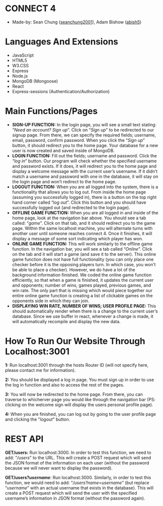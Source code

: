 # **CONNECT 4**

- Made-by: Sean Chung ([seanchung2001](http://www.github.com/seanchung2001)), Adam Bishow ([abish5](http://www.github.com/seanchung2001))

# Languages And Extensions
- JavaScript
- HTML5
- W3.CSS
- Express
- Node.js
- MongoDB (Mongoose)
- React
- Express-sessions (Authentication/Authorization)

# Main Functions/Pages
- **SIGN-UP FUNCTION:** In the login page, you will see a small text stating: “_Need an account? Sign up_”. Click on “_Sign up_” to be redirected to our signup page. From there, we can specify the required fields; username, email, password, confirm password. When you click the “_Sign up_” button, it should redirect you to the home page. Your database for a new user is now created and saved inside of MongoDB.
- **LOGIN FUNCTION:** Fill out the fields; username and password. Click the “_log in_” button. Our program will check whether the specified username and password exists. If it does, it will redirect you to the home page and display a welcome message with the current user’s username. If it didn’t match a username and password with one in the database, it will stay on the login page and won’t redirect to the home page.
- **LOGOUT FUNCTION:** When you are all logged into the system, there is a functionality that allows you to log out. From inside the home page (assuming you successfully logged in), there is a button on the top right hand corner called “_log out_”. Click this button and you should have successfully logged out (and redirected to the login page).
- **OFFLINE GAME FUNCTION:** When you are all logged in and inside of the home page, look at the navigation bar above. You should see a tab called: “_game_”. Click on that tab, and it should redirect you to the game page. Within the same localhost machine, you will alternate turns with another user until someone reaches connect 4. Once it finishes, it will display a message of some sort indicating which player has won.
- **ONLINE GAME FUNCTION:** This will work similarly to the offline game function. In the navigation bar, you will see a tab called “_Online_”. Click on the tab and it will start a game (and save it to the server). This online game function does not have full functionality (you can only place one checker before it is the opposing players turn. In which case, you won’t be able to place a checker). However, we do have a lot of the background information finished. We coded the online game function efficiently, so that when a game is finished, it updates the current user and opponents; number of wins, games played, previous games, and win rate. The only part that is missing which would piece together our entire online game function is creating a list of clickable games on the opponents side in which they can join.
- **DISPLAYING WIN RATE, NUMBER OF WINS; USER PROFILE PAGE:** This should automatically render when there is a change to the current user’s database. Since we use buffer in react, whenever a change is made, it will automatically recompile and display the new data.

# How To Run Our Website Through Localhost:3001
**1:** Run localhost:3001 through the hosts Router ID (will not specify here, please contact me for information).

**2:** You should be displayed a log in page. You must sign up in order to use the log in function and also to access the rest of the pages.

**3:** You will now be redirected to the home page. From there, you can traverse to whicherver page you would like through the navigation bar (PS: clicking on the welcome sign will display the users personal profile page).

**4:** When you are finished, you can log out by going to the user profile page and clicking the "_logout_" button.

# REST API
**GET/users:** Run localhost:3000. In order to test this function, we need to add: “_/users_” to the URL. This will create a POST request which will send the JSON format of the information on each user (without the password because we will never want to display the password).

**GET/users?_username_**: Run localhost:3000. Similarly, in order to test this function, we would need to add: “_/users?name=username_” (but replace “_username_” with an actual username that exists in the database). This will create a POST request which will send the user with the specified username’s information in JSON format (without the password again).
